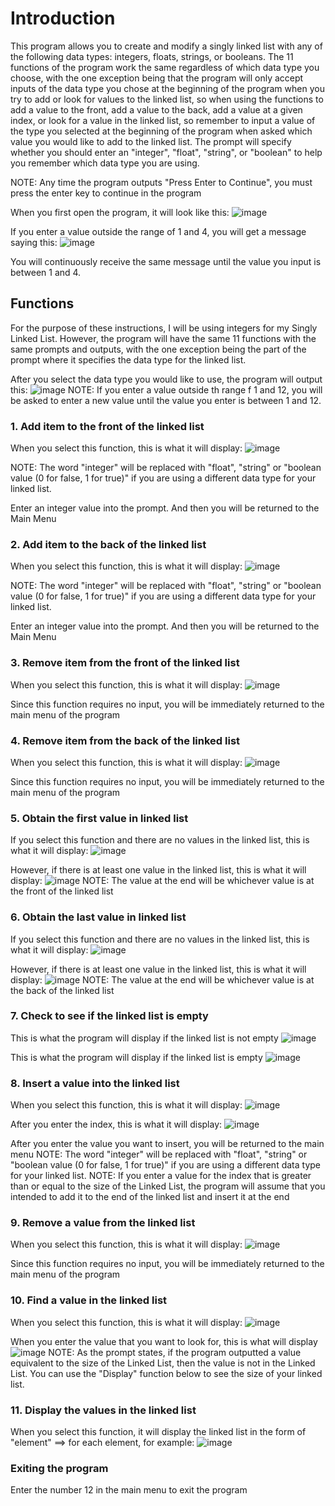 # Introduction
This program allows you to create and modify a singly linked list with any of the following data types: integers, floats, strings, or booleans. The 11 functions of the program work the same regardless of which data type you choose, with the one exception being that the program will only accept inputs of the data type you chose at the beginning of the program when you try to add or look for values to the linked list, so when using the functions to add a value to the front, add a value to the back, add a value at a given index, or look for a value in the linked list, so remember to input a value of the type you selected at the beginning of the program when asked which value you would like to add to the linked list. The prompt will specify whether you should enter an "integer", "float", "string", or "boolean" to help you remember which data type you are using.

NOTE: Any time the program outputs "Press Enter to Continue", you must press the enter key to continue in the program

When you first open the program, it will look like this:
![image](https://github.com/user-attachments/assets/e30c59f8-4b56-454d-8dff-ce30f5560662)

If you enter a value outside the range of 1 and 4, you will get a message saying this:
![image](https://github.com/user-attachments/assets/31665139-ba9c-48a0-8043-2fd9926ae6b7)

You will continuously receive the same message until the value you input is between 1 and 4.

## Functions
For the purpose of these instructions, I will be using integers for my Singly Linked List. However, the program will have the same 11 functions with the same prompts and outputs, with the one exception being the part of the prompt where it specifies the data type for the linked list.

After you select the data type you would like to use, the program will output this:
![image](https://github.com/user-attachments/assets/3f480e44-0619-4841-b749-0a36aa68928a)
NOTE: If you enter a value outside th range f 1 and 12, you will be asked to enter a new value until the value you enter is between 1 and 12.

### 1. Add item to the front of the linked list
When you select this function, this is what it will display:
![image](https://github.com/user-attachments/assets/05254453-40db-44d8-a594-69163b5bc867)

NOTE: The word "integer" will be replaced with "float", "string" or "boolean value (0 for false, 1 for true)" if you are using a different data type for your linked list.

Enter an integer value into the prompt. And then you will be returned to the Main Menu

### 2. Add item to the back of the linked list
When you select this function, this is what it will display:
![image](https://github.com/user-attachments/assets/4656b3ef-8e34-4033-bee4-057677d79d25)

NOTE: The word "integer" will be replaced with "float", "string" or "boolean value (0 for false, 1 for true)" if you are using a different data type for your linked list.

Enter an integer value into the prompt. And then you will be returned to the Main Menu

### 3. Remove item from the front of the linked list
When you select this function, this is what it will display:
![image](https://github.com/user-attachments/assets/19ef08e2-03b6-47a0-b455-8c0361b5981b)

Since this function requires no input, you will be immediately returned to the main menu of the program

### 4. Remove item from the back of the linked list
When you select this function, this is what it will display:
![image](https://github.com/user-attachments/assets/f59d6ed3-d431-4472-b6c8-57e7716ba6dd)

Since this function requires no input, you will be immediately returned to the main menu of the program

### 5. Obtain the first value in linked list
If you select this function and there are no values in the linked list, this is what it will display:
![image](https://github.com/user-attachments/assets/61fd81b3-4eb7-459b-b662-3360e556a499)

However, if there is at least one value in the linked list, this is what it will display:
![image](https://github.com/user-attachments/assets/957e41a0-95c8-4c11-8a6c-aeb7ecc33faf)
NOTE: The value at the end will be whichever value is at the front of the linked list

### 6. Obtain the last value in linked list
If you select this function and there are no values in the linked list, this is what it will display:
![image](https://github.com/user-attachments/assets/6e325b3a-93c2-4355-b906-895149634381)

However, if there is at least one value in the linked list, this is what it will display:
![image](https://github.com/user-attachments/assets/f1bdefa9-dc90-465c-b83b-75d56226ffa4)
NOTE: The value at the end will be whichever value is at the back of the linked list

### 7. Check to see if the linked list is empty
This is what the program will display if the linked list is not empty
![image](https://github.com/user-attachments/assets/10e9e2c6-e69a-4437-8fc2-c835265f4de2)

This is what the program will display if the linked list is empty
![image](https://github.com/user-attachments/assets/dbdb4de3-df35-4232-85d8-3e301f7b2c5a)

### 8. Insert a value into the linked list
When you select this function, this is what it will display:
![image](https://github.com/user-attachments/assets/111c42d7-b7fe-46ca-b202-a82005887a8a)

After you enter the index, this is what it will display:
![image](https://github.com/user-attachments/assets/4a7bcc97-5001-4aba-96e4-d8be04a08829)

After you enter the value you want to insert, you will be returned to the main menu
NOTE: The word "integer" will be replaced with "float", "string" or "boolean value (0 for false, 1 for true)" if you are using a different data type for your linked list.
NOTE: If you enter a value for the index that is greater than or equal to the size of the Linked List, the program will assume that you intended to add it to the end of the linked list and insert it at the end

### 9. Remove a value from the linked list
When you select this function, this is what it will display:
![image](https://github.com/user-attachments/assets/f48e111f-9e6f-4419-b776-1212dc3c8ffa)

Since this function requires no input, you will be immediately returned to the main menu of the program

### 10. Find a value in the linked list
When you select this function, this is what it will display:
![image](https://github.com/user-attachments/assets/177fda4b-e5d2-4cd9-9258-085d94451a93)

When you enter the value that you want to look for, this is what will display
![image](https://github.com/user-attachments/assets/1b4ce621-1315-4f3f-802b-55bdf96813bb)
NOTE: As the prompt states, if the program outputted a value equivalent to the size of the Linked List, then the value is not in the Linked List. You can use the "Display" function below to see the size of your linked list.

### 11. Display the values in the linked list
When you select this function, it will display the linked list in the form of "element" ==> for each element, for example:
![image](https://github.com/user-attachments/assets/4ceee93f-0476-4e1b-a473-f56cb73aed54)

### Exiting the program
Enter the number 12 in the main menu to exit the program


